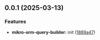 

## 0.0.1 (2025-03-13)


### Features


* **mikro-orm-query-builder:** init ([1889a47](https://github.com/atls/mikro-orm/commit/1889a473f89cbd2cc8fbdee20069becdcfb16bed))


